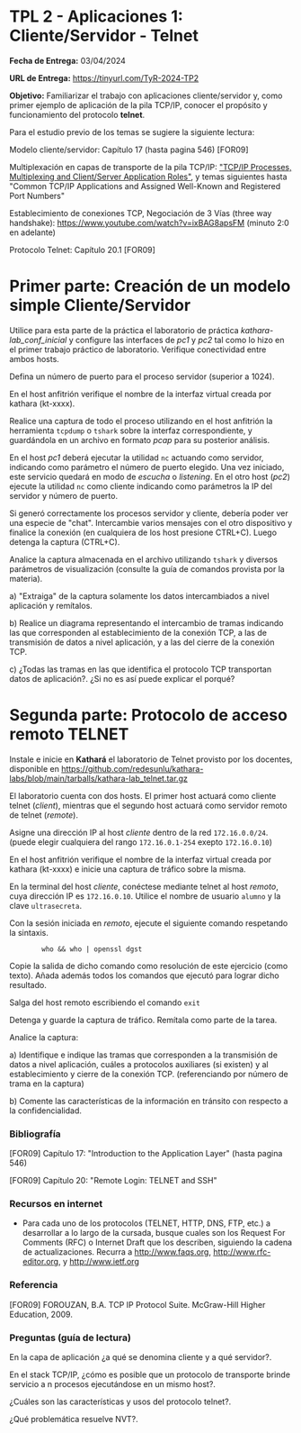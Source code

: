 TPL 2 - Aplicaciones 1: Cliente/Servidor - Telnet
=================================================

**Fecha de Entrega:** 03/04/2024

**URL de Entrega:** <https://tinyurl.com/TyR-2024-TP2>

**Objetivo:**
Familiarizar el trabajo con aplicaciones cliente/servidor y, como primer ejemplo de aplicación de la pila TCP/IP, conocer el propósito y funcionamiento del protocolo **telnet**.

Para el estudio previo de los temas se sugiere la siguiente lectura:

Modelo cliente/servidor: Capítulo 17 (hasta pagina 546) [FOR09]

Multiplexación en capas de transporte de la pila TCP/IP: ["TCP/IP Processes, Multiplexing and Client/Server Application Roles"](http://www.tcpipguide.com/free/t_TCPIPProcessesMultiplexingandClientServerApplicati.htm), y temas siguientes hasta "Common TCP/IP Applications and Assigned Well-Known and Registered Port Numbers"

Establecimiento de conexiones TCP, Negociación de 3 Vías (three way handshake): <https://www.youtube.com/watch?v=ixBAG8apsFM> (minuto 2:0 en adelante)
 
Protocolo Telnet: Capítulo 20.1 [FOR09]


# Primer parte: Creación de un modelo simple Cliente/Servidor

Utilice para esta parte de la práctica el laboratorio de práctica _kathara-lab_conf_inicial_ y configure las interfaces de _pc1_ y _pc2_ tal como lo hizo en el primer trabajo práctico de laboratorio. Verifique conectividad entre ambos hosts.

Defina un número de puerto para el proceso servidor (superior a 1024).

En el host anfitrión verifique el nombre de la interfaz virtual creada por kathara (kt-xxxx).

Realice una captura de todo el proceso utilizando en el host anfitrión la herramienta `tcpdump` o `tshark` sobre la interfaz correspondiente, y guardándola en un archivo en formato _pcap_ para su posterior análisis.

En el host _pc1_ deberá ejecutar la utilidad `nc` actuando como servidor, indicando como parámetro el número de puerto elegido. Una vez iniciado, este servicio quedará en modo de _escucha_ o _listening_. En el otro host (_pc2_) ejecute la utilidad `nc` como cliente indicando como parámetros la IP del servidor y número de puerto.

Si generó correctamente los procesos servidor y cliente, debería poder ver una especie de "chat". Intercambie varios mensajes con el otro dispositivo y finalice la conexión (en cualquiera de los host presione CTRL+C). Luego detenga la captura (CTRL+C).

Analice la captura almacenada en el archivo utilizando `tshark` y diversos parámetros de visualización (consulte la guía de comandos provista por la materia).

a) "Extraiga" de la captura solamente los datos intercambiados a nivel aplicación y remítalos.

b)  Realice un diagrama representando el intercambio de tramas indicando las que corresponden al establecimiento de la conexión TCP, a las de transmisión de datos a nivel aplicación, y a las del cierre de la conexión TCP.

c) ¿Todas las tramas en las que identifica el protocolo TCP transportan datos de aplicación?. ¿Si no es así puede explicar el porqué?


# Segunda parte: Protocolo de acceso remoto TELNET

Instale e inicie en **Kathará** el laboratorio de Telnet provisto por los docentes, disponible en <https://github.com/redesunlu/kathara-labs/blob/main/tarballs/kathara-lab_telnet.tar.gz>

El laboratorio cuenta con dos hosts. El primer host actuará como cliente telnet (_client_), mientras que el segundo host actuará como servidor remoto de telnet (_remote_).

Asigne una dirección IP al host _cliente_ dentro de la red `172.16.0.0/24`. (puede elegir cualquiera del rango `172.16.0.1-254` exepto `172.16.0.10`)

En el host anfitrión verifique el nombre de la interfaz virtual creada por kathara (kt-xxxx) e inicie una captura de tráfico sobre la misma.

En la terminal del host _cliente_, conéctese mediante telnet al host _remoto_, cuya dirección IP es `172.16.0.10`. Utilice el nombre de usuario `alumno` y la clave `ultrasecreta`.

Con la sesión iniciada en _remoto_, ejecute el siguiente comando respetando la sintaxis.

            who && who | openssl dgst

Copie la salida de dicho comando como resolución de este ejercicio (como texto). Añada además todos los comandos que ejecutó para lograr dicho resultado.

Salga del host remoto escribiendo el comando `exit`

Detenga y guarde la captura de tráfico. Remítala como parte de la tarea.

Analice la captura:

a) Identifique e indique las tramas que corresponden a la transmisión de datos a nivel aplicación, cuáles a protocolos auxiliares (si existen) y al establecimiento y cierre de la conexión TCP. (referenciando por número de trama en la captura)

b) Comente las características de la información en tránsito con respecto a la confidencialidad.

### Bibliografía

[FOR09] Capítulo 17: "Introduction to the Application Layer" (hasta pagina 546)

[FOR09] Capítulo 20: "Remote Login: TELNET and SSH"

### Recursos en internet

* Para cada uno de los protocolos (TELNET, HTTP, DNS, FTP, etc.) a desarrollar a lo largo de la cursada, busque cuales son los Request For Comments (RFC) o Internet Draft que los describen, siguiendo la cadena de actualizaciones. Recurra a <http://www.faqs.org>, <http://www.rfc-editor.org>, y <http://www.ietf.org>

### Referencia

[FOR09] FOROUZAN, B.A. TCP IP Protocol Suite. McGraw-Hill Higher Education, 2009.


### Preguntas (guía de lectura)

En la capa de aplicación ¿a qué se denomina cliente y a qué servidor?.

En el stack TCP/IP, ¿cómo es posible que un protocolo de transporte brinde servicio a n procesos ejecutándose en un mismo host?.

¿Cuáles son las características y usos del protocolo telnet?.

¿Qué problemática resuelve NVT?.
